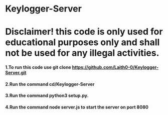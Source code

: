 # Keylogger-Server
# Disclaimer! this code is only used for educational purposes only and shall not be used for any illegal activities.
#### 1.To run this code use git clone https://github.com/Laith0-0/Keylogger-Server.git
#### 2.Run the command cd/Keylogger-Server
#### 3.Run the command python3 setup.py.
#### 4.Run the command node server.js to start the server on port 8080